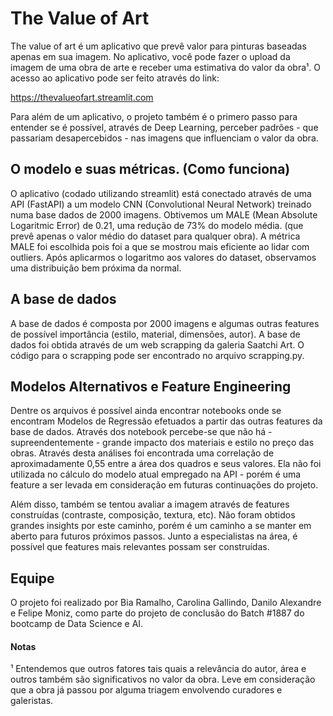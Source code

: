 # The Value of Art

The value of art é um aplicativo que prevê valor para pinturas baseadas apenas em sua imagem. No aplicativo, você pode fazer o upload da imagem de uma obra de arte e receber uma estimativa do valor da obra¹. O acesso ao aplicativo pode ser feito através do link: 

https://thevalueofart.streamlit.com

Para além de um aplicativo, o projeto também é o primero passo para entender se é possível, através de Deep Learning, perceber padrões - que passariam desapercebidos - nas imagens que influenciam o valor da obra.

## O modelo e suas métricas. (Como funciona)

O aplicativo (codado utilizando streamlit) está conectado através de uma API (FastAPI) a um modelo CNN (Convolutional Neural Network) treinado numa base dados de 2000 imagens. Obtivemos um MALE (Mean Absolute Logaritmic Error) de 0.21, uma redução de 73% do modelo média. (que prevê apenas o valor médio do dataset para qualquer obra). A métrica MALE foi escolhida pois foi a que se mostrou mais eficiente ao lidar com outliers. Após aplicarmos o logaritmo aos valores do dataset, observamos uma distribuição bem próxima da normal.

## A base de dados

A base de dados é composta por 2000 imagens e algumas outras features de possível importância (estilo, material, dimensões, autor). A base de dados foi obtida através de um web scrapping da galeria Saatchi Art. O código para o scrapping pode ser encontrado no arquivo scrapping.py. 

## Modelos Alternativos e Feature Engineering

Dentre os arquivos é possível ainda encontrar notebooks onde se encontram Modelos de Regressão efetuados a partir das outras features da base de dados. Através dos notebook percebe-se que não há - supreendentemente - grande impacto dos materiais e estilo no preço das obras. Através desta análises foi encontrada uma correlação de aproximadamente 0,55 entre a área dos quadros e seus valores. Ela não foi utilizada no cálculo do modelo atual empregado na API - porém é uma feature a ser levada em consideração em futuras continuações do projeto. 

Além disso, também se tentou avaliar a imagem através de features construídas (contraste, composição, textura, etc). Não foram obtidos grandes insights por este caminho, porém é um caminho a se manter em aberto para futuros próximos passos. Junto a especialistas na área, é possível que features mais relevantes possam ser construídas.

## Equipe

O projeto foi realizado por Bia Ramalho, Carolina Gallindo, Danilo Alexandre e Felipe Moniz, como parte do projeto de conclusão do Batch #1887 do bootcamp de Data Science e AI.

#### Notas
¹ Entendemos que outros fatores tais quais a relevância do autor, área e outros também são significativos no valor da obra. Leve em consideração que a obra já passou por alguma triagem envolvendo curadores e galeristas.  
